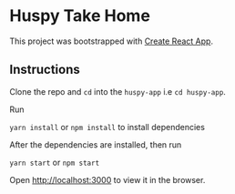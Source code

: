 # Huspy Take Home

This project was bootstrapped with [Create React App](https://github.com/facebook/create-react-app).

## Instructions

Clone the repo and `cd` into the `huspy-app` i.e `cd huspy-app`.

Run

`yarn install` or `npm install` to install dependencies

After the dependencies are installed, then run

`yarn start` or `npm start`

Open [http://localhost:3000](http://localhost:3000) to view it in the browser.
